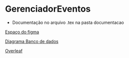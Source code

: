 # GerenciadorEventos

- Documentação no arquivo .tex na pasta documentacao

[Espaço do figma](https://www.figma.com/design/hQo4WzJU1nHs5j3TelntQZ/Sem-t%C3%ADtulo?node-id=0-1&p=f&t=iknWMxae3d7lQNUM-0)

[Diagrama Banco de dados](https://dbdiagram.io/d/GerenciadorEventos-68b640ee777b52b76c91fd34)

[Overleaf](https://www.overleaf.com/read/phbgxdpzfzrq#04f856)
